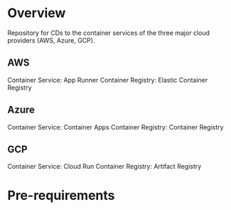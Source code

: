 # Overview
Repository for CDs to the container services of the three major cloud providers (AWS, Azure, GCP).
<!-- blog link: https://zenn.dev/hosimesi/articles/36fedaa5425c7b -->

## AWS
Container Service: App Runner
Container Registry: Elastic Container Registry

## Azure
Container Service: Container Apps
Container Registry: Container Registry

## GCP
Container Service: Cloud Run
Container Registry: Artifact Registry

# Pre-requirements

